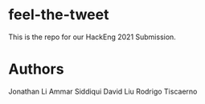 # feel-the-tweet
This is the repo for our HackEng 2021 Submission.

# Authors
Jonathan Li
Ammar Siddiqui
David Liu
Rodrigo Tiscaerno 